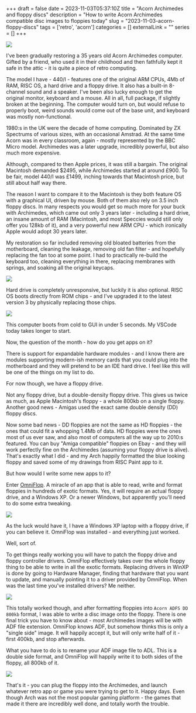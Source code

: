 +++ 
draft = false 
date = 2023-11-03T05:37:10Z
title = "Acorn Archimedes and floppy discs"
description = "How to write Acorn Archimedes compatible disc images to floppies today"
slug = "2023-11-03-acorn-floppy-discs" 
tags = ['retro', 'acorn']
categories = []
externalLink = ""
series = []
+++

![](https://alexsavin.me/photos/2023-11-03-acorn/acorn_floppy.jpg)

I've been gradually restoring a 35 years old Acorn Archimedes computer. Gifted by a friend, who used it in their childhood and then fathfully kept it safe in the attic - it is quite a piece of retro computing.

The model I have - 440/I - features one of the original ARM CPUs, 4Mb of RAM, RISC OS, a hard drive and a floppy drive. It also has a built-in 8-channel sound and a speaker. I've been also lucky enough to get the original monitor, keyboard and a mouse. All in all, full package, if slightly broken at the beginning. The computer would turn on, but would refuse to properly boot, weird sounds would come out of the base unit, and keyboard was mostly non-functional.

1980:s in the UK were the decade of home computing. Dominated by ZX Spectrums of various sizes, with an occasional Amstrad. At the same time Acorn was in every classroom, again - mostly represented by the BBC Micro model. Archimedes was a later upgrade, incredibly powerful, but also much more expensive. 

Although, compared to then Apple prices, it was still a bargain. The original Macintosh demanded $2495, while Archimedes started at around £900. To be fair, model 440/I was £1499, inching towards that Macintosh price, but still about half way there.

The reason I want to compare it to the Macintosh is they both feature OS with a graphical UI, driven by mouse. Both of them also rely on 3.5 inch floppy discs. In many respects you would get so much more for your buck with Archimedes, which came out only 3 years later - including a hard drive, an insane amount of RAM (Macintosh, and most Speccies would still only offer you 128kb of it), and a very powerful new ARM CPU - which ironically Apple would adopt 30 years later.

My restoration so far included removing old bloated batteries from the motherboard, cleaning the leakage, removing old fan filter - and hopefully replacing the fan too at some point. I had to practically re-build the keyboard too, cleaning everything in there, replacing membranes with springs, and soaking all the original keycaps. 

![](https://alexsavin.me/photos/2023-11-03-acorn/arch_kb_02.jpg)

Hard drive is completely unresponsive, but luckily it is also optional. RISC OS boots directly from ROM chips - and I've upgraded it to the latest version 3 by physically replacing those chips.

![](https://alexsavin.me/photos/2023-11-03-acorn/arch_roms.jpg)

This computer boots from cold to GUI in under 5 seconds. My VSCode today takes longer to start.

Now, the question of the month - how do you get apps on it?

There is support for expandable hardware modules - and I know there are modules supporting modern-ish memory cards that you could plug into the motherboard and they will pretend to be an IDE hard drive. I feel like this will be one of the things on my list to do.

For now though, we have a floppy drive.

Not any floppy drive, but a double-density floppy drive. This gives us twice as much, as Apple Macintosh's floppy - a whole 800kb on a single floppy. Another good news - Amigas used the exact same double density (DD) floppy discs.

Now some bad news - DD floppies are not the same as HD floppies - the ones that could fit a whopping 1.4Mb of data. HD floppies were the ones most of us ever saw, and also most of computers all the way up to 2010:s featured. You can buy "Amiga compatible" floppies on Ebay - and they will work perfectly fine on the Archimedes (assuming your floppy drive is alive). That's exactly what I did - and my Arch happily formatted the blue looking floppy and saved some of my drawings from RISC Paint app to it.

But how would I write some new apps to it?

Enter [OmniFlop](http://www.shlock.co.uk/Utils/OmniFlop/OmniFlop.htm). A miracle of an app that is able to read, write and format floppies in hundreds of exotic formats. Yes, it will require an actual floppy drive, and a Windows XP. Or a newer Windows, but apparently you'll need to do some extra tweaking.

![](https://alexsavin.me/photos/2023-11-03-acorn/omniflop_01.jpg)

As the luck would have it, I have a Windows XP laptop with a floppy drive, if you can believe it. OmniFlop was installed - and everything just worked.

Well, sort of.

To get things really working you will have to patch the floppy drive and floppy controller drivers. OmniFlop effectively takes over the whole floppy thing to be able to write in all the exotic formats. Replacing drivers in WinXP is done by going to Hardware Manager, finding that hardware that you want to update, and manually pointing it to a driver provided by OmniFlop. When was the last time you've installed drivers? Me neither.

![](https://alexsavin.me/photos/2023-11-03-acorn/omniflop_02.jpg)

This totally worked though, and after formatting floppies into `Acorn ADFS DD 800kb` format, I was able to write a disc image onto the floppy. There is one final trick you have to know about - most Archimedes images will be with ADF file extension. OmniFlop knows ADF, but somehow thinks this is only a "single side" image. It will happily accept it, but will only write half of it - first 400kb, and stop afterwards.

What you have to do is to rename your ADF image file to ADL. This is a double side format, and OmniFlop will happily write it to both sides of the floppy, all 800kb of it.

![](https://alexsavin.me/photos/2023-11-03-acorn/acorn_elite.jpg)

That's it - you can plug the floppy into the Archimedes, and launch whatever retro app or game you were trying to get to it. Happy days. Even though Arch was not the most popular gaming platform - the games that made it there are incredibly well done, and totally worth the trouble.
